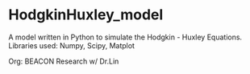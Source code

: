 # HodgkinHuxley_model

A model written in Python to simulate the Hodgkin - Huxley Equations.
Libraries used: Numpy, Scipy, Matplot

Org: BEACON Research w/ Dr.Lin 
